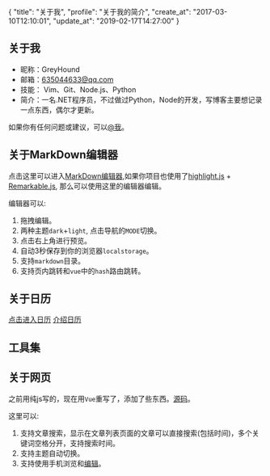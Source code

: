 {
  "title": "关于我",
  "profile": "关于我的简介",
  "create_at": "2017-03-10T12:10:01",
  "update_at": "2019-02-17T14:27:00"
}
## 关于我

- 昵称：GreyHound
- 邮箱：635044633@qq.com
- 技能： Vim、Git、Node.js、Python
- 简介：一名.NET程序员，不过做过Python，Node的开发，写博客主要想记录一点东西，偶尔才更新。

如果你有任何问题或建议，可以[@我](mailto:635044633@qq.com)。

## 关于MarkDown编辑器
点击这里可以进入[MarkDown编辑器](#/editor),如果你项目也使用了[highlight.js](https://github.com/highlightjs/highlight.js.git) + [Remarkable.js](https://github.com/jonschlinkert/remarkable), 
那么可以使用这里的编辑器编辑。

编辑器可以: 
1. 拖拽编辑。
2. 两种主题`dark`+`light`, 点击导航的`MODE`切换。
3. 点击右上角进行预览。
4. 自动3秒保存到你的浏览器`localstorage`。
5. 支持`markdown`目录。
6. 支持页内跳转和`vue`中的`hash`路由跳转。

## 关于日历
[点击进入日历](#/calender)
[介绍日历](#/articles/detail?article_path=%2Fstatic%2Farticles%2Fdevelop%2Fnode%2Fcalender_lib.md)

## 工具集

## 关于网页
之前用纯js写的，现在用`Vue`重写了，添加了些东西。[源码](https://github.com/yuanronghhh/ghpage_source)。

这里可以:
1. 支持文章搜索，显示在文章列表页面的文章可以直接搜索(包括时间)，多个关键词空格分开，支持搜索时间。
2. 支持主题自动切换。
3. 支持使用手机浏览和[编辑](#/editor)。
